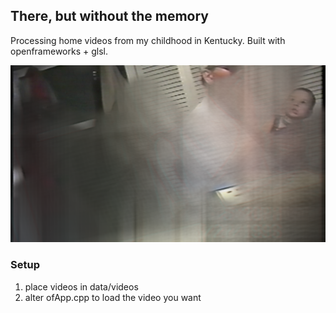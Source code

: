 ## There, but without the memory

Processing home videos from my childhood in Kentucky. Built with openframeworks + glsl. 

![screenshot](memory2017-03-22-14-02-42-989.png)

### Setup

1. place videos in data/videos
2. alter ofApp.cpp to load the video you want
